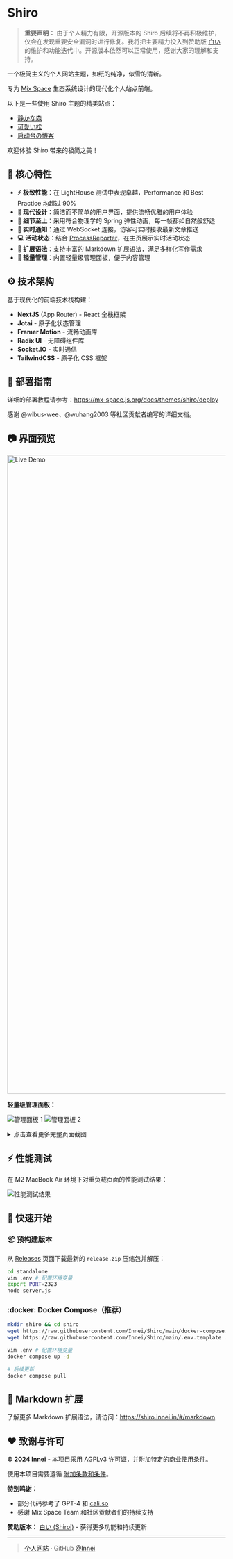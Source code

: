 # Shiro

> **重要声明：** 由于个人精力有限，开源版本的 Shiro 后续将不再积极维护，仅会在发现重要安全漏洞时进行修复。我将把主要精力投入到赞助版 [白い](https://github.com/innei-dev/Shiroi) 的维护和功能迭代中。开源版本依然可以正常使用，感谢大家的理解和支持。

一个极简主义的个人网站主题，如纸的纯净，似雪的清新。

专为 [Mix Space](https://github.com/mx-space) 生态系统设计的现代化个人站点前端。

以下是一些使用 Shiro 主题的精美站点：

- [静かな森](https://innei.in)
- [可愛い松](https://blog.wibus.ren/)
- [启动台の博客](https://www.launchpadx.top/)

欢迎体验 Shiro 带来的极简之美！

## :rocket: 核心特性

- **:zap: 极致性能**：在 LightHouse 测试中表现卓越，Performance 和 Best Practice 均超过 90%
- **:art: 现代设计**：简洁而不简单的用户界面，提供流畅优雅的用户体验
- **:gem: 细节至上**：采用符合物理学的 Spring 弹性动画，每一帧都如自然般舒适
- **:bell: 实时通知**：通过 WebSocket 连接，访客可实时接收最新文章推送
- **:computer: 活动状态**：结合 [ProcessReporter](https://github.com/Innei/ProcessReporter)，在主页展示实时活动状态
- **:pencil: 扩展语法**：支持丰富的 Markdown 扩展语法，满足多样化写作需求
- **:wrench: 轻量管理**：内置轻量级管理面板，便于内容管理

## :gear: 技术架构

基于现代化的前端技术栈构建：

- **NextJS** (App Router) - React 全栈框架
- **Jotai** - 原子化状态管理
- **Framer Motion** - 流畅动画库
- **Radix UI** - 无障碍组件库
- **Socket.IO** - 实时通信
- **TailwindCSS** - 原子化 CSS 框架

## 📖 部署指南

详细的部署教程请参考：https://mx-space.js.org/docs/themes/shiro/deploy

感谢 @wibus-wee、@wuhang2003 等社区贡献者编写的详细文档。

## :camera: 界面预览

<img width="1471" alt="Live Demo" src="https://github.com/Innei/Shiro/assets/41265413/bf8af4ec-0f0c-441a-8c06-4b44e1649597">

**轻量级管理面板：**

![管理面板 1](https://github.com/Innei/Shiro/assets/41265413/4bb5b34a-3ce2-45da-bec7-4596ac87f849)
![管理面板 2](https://github.com/Innei/Shiro/assets/41265413/592941d0-2ebe-4d64-bd77-3171829bd896)

<details>
<summary>
点击查看更多完整页面截图
</summary>

![页面截图 1](https://github.com/Innei/Shiro/assets/41265413/1b85c9be-0cd3-46b5-a089-a9ab97fdfecb)
![页面截图 2](https://github.com/Innei/Shiro/assets/41265413/d808d288-c022-42f2-8d74-ad057a588771)

</details>

## :zap: 性能测试

在 M2 MacBook Air 环境下对重负载页面的性能测试结果：

![性能测试结果](https://github.com/Innei/Shiro/assets/41265413/f76152af-4a52-46a2-9b83-20567800ba75)

## :whale: 快速开始

### :package: 预构建版本

从 [Releases](https://github.com/Innei/Shiro/releases) 页面下载最新的 `release.zip` 压缩包并解压：

```bash
cd standalone
vim .env # 配置环境变量
export PORT=2323
node server.js
```

### :docker: Docker Compose（推荐）

```bash
mkdir shiro && cd shiro
wget https://raw.githubusercontent.com/Innei/Shiro/main/docker-compose.yml
wget https://raw.githubusercontent.com/Innei/Shiro/main/.env.template .env

vim .env # 配置环境变量
docker compose up -d

# 后续更新
docker compose pull
```

## :memo: Markdown 扩展

了解更多 Markdown 扩展语法，请访问：https://shiro.innei.in/#/markdown

## :heart: 致谢与许可

**© 2024 Innei** - 本项目采用 AGPLv3 许可证，并附加特定的商业使用条件。

使用本项目需要遵循 [附加条款和条件](ADDITIONAL_TERMS.md)。

**特别鸣谢：**
- 部分代码参考了 GPT-4 和 [cali.so](https://github.com/CaliCastle/cali.so)
- 感谢 Mix Space Team 和社区贡献者们的持续支持

**赞助版本：** [白い (Shiroi)](https://github.com/innei-dev/Shiroi) - 获得更多功能和持续更新

---

> [个人网站](https://innei.in/) · GitHub [@Innei](https://github.com/innei/)
